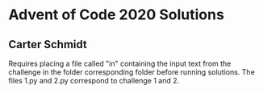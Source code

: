 # Advent of Code 2020 Solutions
## Carter Schmidt
Requires placing a file called "in" containing the input text from the challenge in the folder corresponding folder before running solutions. The files 1.py and 2.py correspond to challenge 1 and 2.